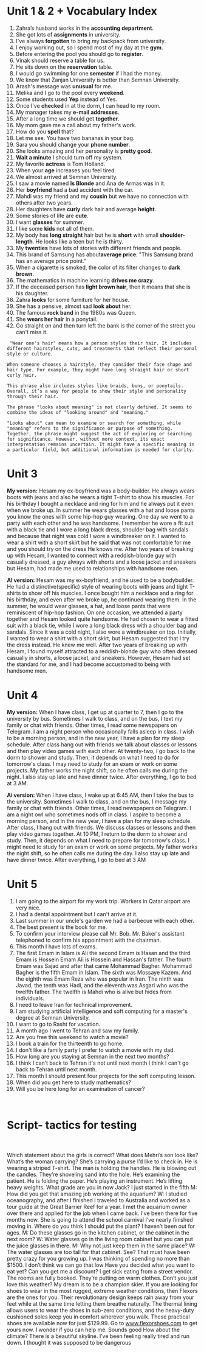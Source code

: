 # Unit 1 & 2 + Vocabulary Index  

1. Zahra’s husband works in the **accounting department**.  
2. She got lots of **assignments** in university.  
3. I've always **forgotten** to bring my backpack from university.  
4. I enjoy working out, so I spend most of my day at the **gym**.  
5. Before entering the pool you should go to **register**.  
6. Vinak should reserve a table for us.  
7. He sits down on the **reservation** table.  
8. I would go swimming for one **semester** if I had the money.  
9. We know that Zanjan University is better than Semnan University.  
10. Arash's message was **unusual** for me.  
11. Melika and I go to the pool every **weekend**.  
12. Some students used **Yep** instead of Yes.  
13. Once I've **checked** in at the dorm, I can head to my room.  
14. My manager takes my **e-mail addresses**.  
15. After a long time we should get **together**.  
16. My mom gave me a call about my father's work.  
17. How do you **spell** that?  
18. Let me see. You have two bananas in your bag.  
19. Sara you should change your **phone number**.  
20. She looks amazing and her personality is **pretty good**.  
21. **Wait a minute** I should turn off my system.  
22. My favorite **actress** is Tom Holland.  
23. When your **age** increases you feel tired.  
24. We almost arrived at Semnan University.  
25. I saw a movie named **Is Blonde** and Ana de Armas was in it.  
26. Her **boyfriend** had a bad accident with the car.  
27. Mahdi was my friend and my **cousin** but we have no connection with others after two years.  
28. Her daughters have **curly** dark hair and average **height**.  
29. Some stories of life are **cute**.  
30. I want **glasses** for summer.  
31. I like some **kids** not all of them.  
32. My body has **long straight** hair but he is **short** with small **shoulder-length**. He looks like a teen but he is thirty.  
33. My **twenties** have lots of stories with different friends and people.  
34. This brand of Samsung has about**average price**. "This Samsung brand has an average price point."  
35. When a cigarette is smoked, the color of its filter changes to **dark brown**.  
36. The mathematics in machine learning **drives me crazy**.  
37. If the deceased person has **light brown hair**, then it means that she is his daughter.  
38. Zahra **looks** for some furniture for her house.  
39. She has a pensive, almost sad **look about** her.  
40. The famous **rock band** in the 1980s was Queen.  
41. She **wears her hair** in a ponytail.
42. Go straight on and then turn left the bank is the corner of the street you can't miss it.

```
 "Wear one's hair" means how a person styles their hair. It includes different hairstyles, cuts, and treatments that reflect their personal style or culture. 

When someone chooses a hairstyle, they consider their face shape and hair type. For example, they might have long straight hair or short curly hair. 

This phrase also includes styles like braids, buns, or ponytails. Overall, it’s a way for people to show their style and personality through their hair. 
```


```
The phrase "looks about meaning" is not clearly defined. It seems to combine the ideas of "looking around" and "meaning." 

"Looks about" can mean to examine or search for something, while "meaning" refers to the significance or purpose of something. Together, the phrase might suggest the act of exploring or searching for significance. However, without more context, its exact interpretation remains uncertain. It might have a specific meaning in a particular field, but additional information is needed for clarity.
```


# Unit 3

**My version:**
Hesam my ex-boyfriend was a body-builder. He always wears boots with jeans and also he
wears a tight T-shirt to show his muscles. For his birthday I bought a necklace and ring for
him and he always put it even when we broke up.
In summer he wears glasses with a hat and loose pants you know the ones with some hip-hop
guy wearing.
One day we went to a party with each other and he was handsome. I remember he wore a fit
suit with a black tie and I wore a long black dress, shoulder bag with sandals and
because that night was cold I wore a windbreaker on it. I wanted to wear a shirt with a short
skirt but he said that was not comfortable for me and you should try on the dress He knows
me.
After two years of breaking up with Hesam, I wanted to connect with a reddish-blonde guy with
casually dressed, a guy always with shorts and a loose jacket and sneakers but Hesam, had
made me used to relationships with handsome men.

**AI version:**
Hesam was my ex-boyfriend, and he used to be a bodybuilder. He had a distinctive(specific) style of
wearing boots with jeans and tight T-shirts to show off his muscles. I once bought him a necklace
and a ring for his birthday, and even after we broke up, he continued wearing them. In the summer,
he would wear glasses, a hat, and loose pants that were reminiscent of hip-hop fashion.
On one occasion, we attended a party together and Hesam looked quite handsome. He had chosen
to wear a fitted suit with a black tie, while I wore a long black dress with a shoulder bag and sandals.
Since it was a cold night, I also wore a windbreaker on top. Initially, I wanted to wear a shirt with a
short skirt, but Hesam suggested that I try the dress instead. He knew me well.
After two years of breaking up with Hesam, I found myself attracted to a reddish-blonde guy who
often dressed casually in shorts, a loose jacket, and sneakers. However, Hesam had set the
standard for me, and I had become accustomed to being with handsome men.


# Unit 4
**My version:**
When I have class, I get up at quarter to 7, then I go to the university by bus. Sometimes I walk
to class, and on the bus, I text my family or chat with friends. Other times, I read some
newspapers on Telegram.
I am a night person who occasionally falls asleep in class. I wish to be a morning person,
and in the new year, I have a plan for my sleep schedule.
After class hang out with friends we talk about classes or lessons and then play video games
with each other.
At twenty-two, I go back to the dorm to shower and study. Then, it depends on what I need to
do for tomorrow's class. I may need to study for an exam or work on some projects. My father
works the night shift, so he often calls me during the night. I also stay up late and have dinner
twice. After everything, I go to bed at 3 AM.

**Ai version:**
When I have class, I wake up at 6:45 AM, then I take the bus to the university. Sometimes I walk
to class, and on the bus, I message my family or chat with friends. Other times, I read
newspapers on Telegram.
I am a night owl who sometimes nods off in class. I aspire to become a morning person, and in
the new year, I have a plan for my sleep schedule.
After class, I hang out with friends. We discuss classes or lessons and then play video games
together.
At 10 PM, I return to the dorm to shower and study. Then, it depends on what I need to prepare
for tomorrow's class. I might need to study for an exam or work on some projects. My father
works the night shift, so he often calls me during the day. I also stay up late and have dinner
twice. After everything, I go to bed at 3 AM


# Unit 5
1. I am going to the airport for my work trip.
Workers in Qatar airport are very nice.
2. I had a dental appointment but I can't arrive at it.
3. Last summer in our uncle's garden we had a barbecue with each other.
4. The best present is the book for me.
5. To confirm your interview please call Mr. Bob.
Mr. Baker's assistant telephoned to confirm his appointment with the chairman.
6. This month I have lots of exams.
7. The first Emam in Islam is Ali the second Emam is Hasan and the third Emam is Hossein
Emam Ali is Hossein and Hassan's father.
The fourth Emam was Sajad and after that came Mohammad Bagher.
Mohammad Bagher is the fifth Emam in Islam.
The sixth was Mossaye Kazem.
And the eighth was Emam Reza who was popular in Iran.
The ninth was Javad, the tenth was Hadi, and the eleventh was Asgari who was the twelfth
father.
The twelfth is Mahdi who is alive but hides from individuals.
8. I need to leave Iran for technical improvement.
9. I am studying artificial intelligence and soft computing for a master's degree at Semnan
University.
10. I want to go to Rasht for vacation.
11. A month ago I went to Tehran and saw my family.
12. Are you free this weekend to watch a movie?
13. I book a train for the thirteenth to go home.
14. I don't like a family party I prefer to watch a movie with my dad.
15. How long are you staying at Semnan in the next two months?
16. I think I can’t back to Tehran it's not until next month
I think I can't go back to Tehran until next month.
17. This month I should present four projects for the soft computing lesson.
18. When did you get here to study mathematics?
19. Will you be here long for an examination of cancer?



<br>

# Script- tactics for testing<br><br>
Which statement about the girls is correct?
What does Mehri’s son look like?
What’s the woman carrying? She’s carrying a purse
I’d like to check in.
He is wearing a striped T-shirt.
The man is holding the handles.
He is blowing out the candles.
They’re shoveling sand into the hole.
He’s examining the patient.
He is folding the paper.
He’s playing an instrument.
He’s lifting heavy weights.
What grade are you in now Jack? I just started in the fifth
M: How did you get that amazing job working at the aquarium?
W: I studied oceanography, and after I finished I traveled to Australia and worked as a tour guide at the
Great Barrier Reef for a year. I met the aquarium owner over there and applied for the job when I came
back. I've been there for five months now.
She is going to attend the school carnival
I’ve nearly finished moving in.
Where do you think I should put the plant?
I haven’t been out for ages.
M: Do these glasses go in the kitchen cabinet, or the cabinet in the next room?
W: Water glasses go in the living room cabinet but you can put the juice glasses in there.
M: Why not just keep them in the same place?
W: The water glasses are too tall for that
cabinet. See?
That must have been pretty crazy for you growing up.
I was thinking of spending no more than $1500.
I don’t think we can go that low
Have you decided what you want to eat yet?
Can you get me a discount?
I get sick eating from a street vendor.
The rooms are fully booked.
They’re putting on warm clothes.
Don’t you just love this weather?
My dream is to be a champion skier.
If you are looking for shoes to wear in the most rugged, extreme weather conditions, then
Flexors are the ones for you. Their revolutionary design keeps rain away from your feet while
at the same time letting them breathe naturally. The thermal lining allows users to wear the
shoes in sub-zero conditions, and the heavy-duty cushioned soles keep you in comfort
wherever you walk. These practical shoes are available now for just $129.99. Go to
www.flexorshoes.com to get yours now.
I wonder if you can help me.
Sounds good
How about the climate?
There is a beautiful skyline.
I’ve been feeling really tired and run down.
I thought it was supposed to be dangerous
